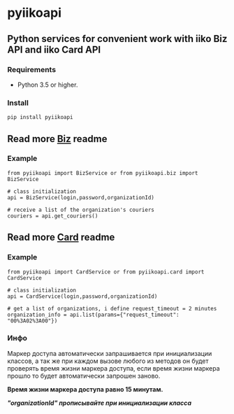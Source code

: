 # pyiikoapi

## Python services for convenient work with iiko Biz API and iiko Card API

### Requirements
- Python 3.5 or higher.

### Install
    pip install pyiikoapi

## Read more [Biz](biz/readme.md) readme
### Example
    from pyiikoapi import BizService or from pyiikoapi.biz import BizService

    # class initialization
    api = BizService(login,password,organizationId)
    
    # receive a list of the organization's couriers
    couriers = api.get_couriers()
## Read more [Card](card/readme.md) readme
### Example
    from pyiikoapi import CardService or from pyiikoapi.card import CardService
    
    # class initialization 
    api = CardService(login,password,organizationId)
    
    # get a list of organizations, i define request_timeout = 2 minutes
    organization_info = api.list(params={"request_timeout": "00%3A02%3A00"})

### Инфо
Маркер доступа автоматически запрашивается при инициализации классов, а так же при каждом вызове любого из методов он будет проверять время жизни маркера доступа, если время жизни маркера прошло то будет автоматически запрошен заново.

**Время жизни маркера доступа равно 15 минутам.**

**_"organizationId" прописывайте при инициализации класса_**
